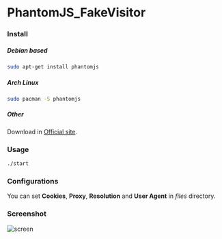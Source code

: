 # PhantomJS_FakeVisitor
### Install
##### Debian based
```bash
sudo apt-get install phantomjs
```
##### Arch Linux
```bash
sudo pacman -S phantomjs
```
##### Other
Download in [Official site](http://phantomjs.org/download.html).
### Usage
```bash
./start
```
### Configurations
You can set **Cookies**, **Proxy**, **Resolution** and **User Agent** in *files* directory.
### Screenshot
![screen](https://hsto.org/webt/em/uy/y3/emuyy3nuwugquzffcknjzj5bgiy.png)
